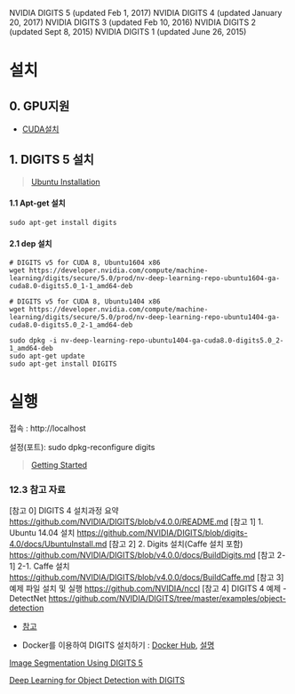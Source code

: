NVIDIA DIGITS 5 (updated Feb 1, 2017)
NVIDIA DIGITS 4 (updated January 20, 2017)
NVIDIA DIGITS 3 (updated Feb 10, 2016)
NVIDIA DIGITS 2 (updated Sept 8, 2015)
NVIDIA DIGITS 1 (updated June 26, 2015)


# 설치  

## 0. GPU지원 

- [CUDA설치](https://github.com/adioshun/Blog_Jekyll/blob/master/2017-07-18-CUDA_CuDNN_Installation.md)

## 1. DIGITS 5 설치 

> [Ubuntu Installation](https://github.com/NVIDIA/DIGITS/blob/digits-5.0/docs/UbuntuInstall.md)

#### 1.1 Apt-get 설치 

`sudo apt-get install digits`

#### 2.1 dep 설치 
```
# DIGITS v5 for CUDA 8, Ubuntu1604 x86
wget https://developer.nvidia.com/compute/machine-learning/digits/secure/5.0/prod/nv-deep-learning-repo-ubuntu1604-ga-cuda8.0-digits5.0_1-1_amd64-deb 

# DIGITS v5 for CUDA 8, Ubuntu1404 x86
wget https://developer.nvidia.com/compute/machine-learning/digits/secure/5.0/prod/nv-deep-learning-repo-ubuntu1404-ga-cuda8.0-digits5.0_2-1_amd64-deb

sudo dpkg -i nv-deep-learning-repo-ubuntu1404-ga-cuda8.0-digits5.0_2-1_amd64-deb
sudo apt-get update
sudo apt-get install DIGITS
```

# 실행 

접속 : http://localhost 

설정(포트): sudo dpkg-reconfigure digits

> [Getting Started](https://github.com/NVIDIA/DIGITS/blob/digits-5.0/docs/GettingStarted.md)


### 12.3 참고 자료 
[참고 0] DIGITS 4 설치과정 요약  https://github.com/NVIDIA/DIGITS/blob/v4.0.0/README.md
[참고 1] 1. Ubuntu 14.04 설치 https://github.com/NVIDIA/DIGITS/blob/digits-4.0/docs/UbuntuInstall.md
[참고 2] 2. Digits 설치(Caffe 설치 포함)  https://github.com/NVIDIA/DIGITS/blob/v4.0.0/docs/BuildDigits.md 
[참고 2-1] 2-1. Caffe 설치 https://github.com/NVIDIA/DIGITS/blob/v4.0.0/docs/BuildCaffe.md
[참고 3] 예제 파일 설치 및 실행  https://github.com/NVIDIA/nccl
[참고 4] DIGITS 4 예제 - DetectNet https://github.com/NVIDIA/DIGITS/tree/master/examples/object-detection



- [참고](https://www.slideshare.net/pirahansiah/how-to-install-digits-51-on-ubuntu-14)

- Docker를 이용하여 DIGITS 설치하기 : [Docker Hub](https://hub.docker.com/r/nvidia/digits/), [설명](https://github.com/NVIDIA/nvidia-docker/wiki/DIGITS)


[Image Segmentation Using DIGITS 5](https://devblogs.nvidia.com/parallelforall/image-segmentation-using-digits-5/)

[Deep Learning for Object Detection with DIGITS](https://devblogs.nvidia.com/parallelforall/deep-learning-object-detection-digits/)